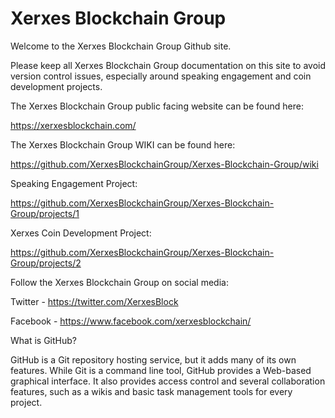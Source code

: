 # Xerxes Blockchain Group
Welcome to the Xerxes Blockchain Group Github site.

Please keep all Xerxes Blockchain Group documentation on this site to avoid version control issues, especially around speaking engagement and coin development projects.

The Xerxes Blockchain Group public facing website can be found here:

https://xerxesblockchain.com/

The Xerxes Blockchain Group WIKI can be found here:

https://github.com/XerxesBlockchainGroup/Xerxes-Blockchain-Group/wiki

Speaking Engagement Project:

https://github.com/XerxesBlockchainGroup/Xerxes-Blockchain-Group/projects/1

Xerxes Coin Development Project:

https://github.com/XerxesBlockchainGroup/Xerxes-Blockchain-Group/projects/2

Follow the Xerxes Blockchain Group on social media:

Twitter - https://twitter.com/XerxesBlock

Facebook - https://www.facebook.com/xerxesblockchain/

What is GitHub?

GitHub is a Git repository hosting service, but it adds many of its own features. While Git is a command line tool, GitHub provides a Web-based graphical interface. It also provides access control and several collaboration features, such as a wikis and basic task management tools for every project.
